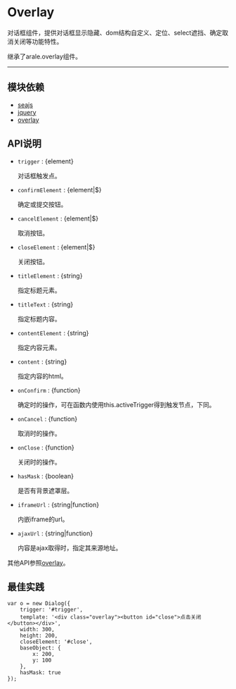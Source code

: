 
# Overlay

对话框组件，提供对话框显示隐藏、dom结构自定义、定位、select遮挡、确定取消关闭等功能特性。

继承了arale.overlay组件。

---


## 模块依赖

 - [seajs](seajs/README.md)
 - [jquery](jquery/README.md)
 - [overlay](overlay/README.md)


## API说明

* `trigger` : {element}

    对话框触发点。

* `confirmElement` : {element|$}

    确定或提交按钮。

* `cancelElement` : {element|$}

    取消按钮。

* `closeElement` : {element|$}

    关闭按钮。

* `titleElement` : {string}

    指定标题元素。

* `titleText` : {string}

    指定标题内容。

* `contentElement` : {string}

    指定内容元素。

* `content` : {string}

    指定内容的html。

* `onConfirm` : {function}

    确定时的操作，可在函数内使用this.activeTrigger得到触发节点，下同。

* `onCancel` : {function}

    取消时的操作。

* `onClose` : {function}

    关闭时的操作。

* `hasMask` : {boolean}

    是否有背景遮罩层。

* `iframeUrl` : {string|function}

    内嵌iframe的url。

* `ajaxUrl` : {string|function}

    内容是ajax取得时，指定其来源地址。


其他API参照[overlay](overlay/README.md)。


## 最佳实践

    var o = new Dialog({
        trigger: '#trigger',
        template: '<div class="overlay"><button id="close">点击关闭</button></div>',
        width: 300,
        height: 200,
        closeElement: '#close',
        baseObject: {
            x: 200,
            y: 100
        },
        hasMask: true
    });



